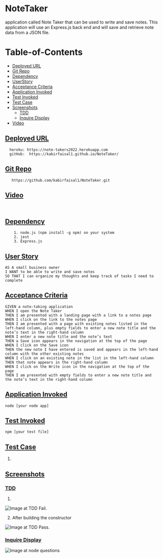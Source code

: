 # NoteTaker
application called Note Taker that can be used to write and save notes. This application will use an Express.js back end and will save and retrieve note data from a JSON file.
# Table-of-Contents
  * [Deployed URL](#deployed-url)
  * [Git Repo](#git-repo)
  * [Dependency](#dependency)
  * [UserStory](#userstory)
  * [Acceptance Criteria](#acceptance-criteria)
  * [Application Invoked](#application-invoked)
  * [Test Invoked](#test-invoked)
  * [Test Case](#test-case)
  * [Screenshots](#screenshots)
    * [TDD](#tdd)
    * [Inquire Display](#inquire-display)
  * [Video](#video)

 
## [Deployed URL](#table-of-contents)
```
  heroku: https://note-takers2022.herokuapp.com
  gitHub:  https://kabirfaisal1.github.io/NoteTaker/
```
## [Git Repo](#table-of-contents)
```
   https://github.com/kabirfaisal1/NoteTaker.git
```

## [Video](#table-of-contents)
```


```

## [Dependency](#table-of-contents)
```
    1. node.js (npm install -g npm) on your system
    2. jest 
    3. Express.js
```
## [User Story](#table-of-contents)
```
AS A small business owner
I WANT to be able to write and save notes
SO THAT I can organize my thoughts and keep track of tasks I need to complete
```

## [Acceptance Criteria](#table-of-contents)
```
GIVEN a note-taking application
WHEN I open the Note Taker
THEN I am presented with a landing page with a link to a notes page
WHEN I click on the link to the notes page
THEN I am presented with a page with existing notes listed in the left-hand column, plus empty fields to enter a new note title and the note’s text in the right-hand column
WHEN I enter a new note title and the note’s text
THEN a Save icon appears in the navigation at the top of the page
WHEN I click on the Save icon
THEN the new note I have entered is saved and appears in the left-hand column with the other existing notes
WHEN I click on an existing note in the list in the left-hand column
THEN that note appears in the right-hand column
WHEN I click on the Write icon in the navigation at the top of the page
THEN I am presented with empty fields to enter a new note title and the note’s text in the right-hand column
```

## [Application Invoked](#table-of-contents)
```
node [your node app]
```
## [Test Invoked](#table-of-contents)
```
npm [your test file]
```

## [Test Case](#table-of-contents)
1. 

## [Screenshots](#table-of-contents)
### [TDD](#table-of-contents)
1. 

![Image at TDD Fail.](./assets/image/tdd_fail.png)

2. After building the constructor 

![Image at TDD Pass.](./assets/image/tdd_pass.png)

### [Inquire Display](#table-of-contents)
<!-- ![Image at console display Inquire](./assets/image/tdd_pass.png) -->
![Image at node questions](./assets/image/nodequestions.png)

